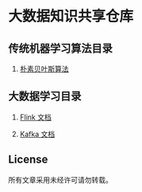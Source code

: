 # 大数据知识共享仓库

## 传统机器学习算法目录

1. [朴素贝叶斯算法](https://github.com/)

## 大数据学习目录

1. [Flink 文档](https://github.com/OlifChou/blog/blob/master/flink/flink-doc.pdf)

2. [Kafka 文档](https://github.com/OlifChou/blog/blob/master/kafka/kafka.pdf)


## License

所有文章采用未经许可请勿转载。

